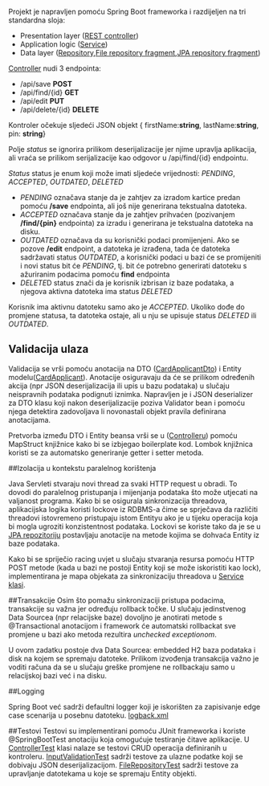 Projekt je napravljen pomoću Spring Boot frameworka i razdijeljen na tri standardna sloja:

- Presentation layer ([REST controller](src/main/java/rba/zadatak/Controller.java))
- Application logic ([Service](src/main/java/rba/zadatak/service/CardApplicantServiceImpl.java))
- Data layer ([Repository](src/main/java/rba/zadatak/repository/CardRepositoryImpl.java),[File repository fragment](src/main/java/rba/zadatak/repository/FileRepositoryFragmentImpl.java),[JPA repository fragment](src/main/java/rba/zadatak/repository/JPARepositoryFragment.java))

[Controller](src/main/java/rba/zadatak/Controller.java) nudi 3 endpointa:
- /api/save **POST**
- /api/find/{id} **GET**
- /api/edit **PUT**
- /api/delete/{id} **DELETE**

Kontroler očekuje sljedeći JSON objekt { firstName:**string**, lastName:**string**, pin: **string**}

Polje *status* se ignorira prilikom deserijalizacije jer njime upravlja aplikacija, ali vraća se prilikom serijalizacije kao odgovor u  /api/find/{id} endpointu.

*Status* status je enum koji  može imati sljedeće vrijednosti: *PENDING*, *ACCEPTED*, *OUTDATED*, *DELETED*

- *PENDING* označava stanje da je zahtjev za izradom kartice predan pomoću **/save** endpointa, ali još nije generirana tekstualna datoteka.
- *ACCEPTED* označava stanje da je zahtjev prihvaćen (pozivanjem **/find/{pin}** endpointa) za izradu i generirana je tekstualna datoteka na disku.
- *OUTDATED* označava da su korisnički podaci promijenjeni. Ako se pozove **/edit** endpoint, a datoteka je izrađena, tada će datoteka sadržavati status *OUTDATED*, a korisnički podaci u bazi će se promijeniti i novi status bit će *PENDING*, tj. bit će potrebno generirati datoteku s ažuriranim podacima pomoću **find** endpointa
- *DELETE*D status znači da je korisnik izbrisan iz baze podataka, a njegova aktivna datoteka ima status *DELETED*

Korisnik ima aktivnu datoteku samo ako je *ACCEPTED*. Ukoliko dođe do promjene statusa, ta datoteka ostaje, ali u nju se upisuje status *DELETED* ili *OUTDATED*.



## Validacija ulaza
Validacija se vrši pomoću anotacija na DTO ([CardApplicantDto](src/main/java/rba/zadatak/dto/CardApplicantDto.java)) i Entity modelu([CardApplicant](src/main/java/rba/zadatak/entity/CardApplicant.java)). Anotacije osiguravaju da će se prilikom određenih akcija (npr JSON deserijalizacija ili upis u bazu podataka) u slučaju neispravnih podataka podignuti iznimka. Napravljen je i JSON deserializer za DTO klasu koji nakon deserijalizacije poziva Validator bean i pomoću njega detektira zadovoljava li novonastali objekt pravila definirana anotacijama.

Pretvorba između DTO i Entity beansa vrši se u ([Controlleru](src/main/java/rba/zadatak/Controller.java)) pomoću MapStruct knjižnice kako bi se izbjegao boilerplate kod. Lombok knjižnica koristi se za automatsko generiranje getter i setter metoda. 


##Izolacija u kontekstu paralelnog korištenja

Java Servleti stvaraju novi thread za svaki HTTP request u obradi. To dovodi do paralelnog pristupanja i mijenjanja podataka što može utjecati na valjanost programa.
Kako bi se osigurala sinkronizacija threadova, aplikacijska logika koristi lockove iz RDBMS-a čime se sprječava da različiti threadovi istovremeno pristupaju istom Entityu ako je u tijeku operacija koja bi mogla ugroziti konzistentnost podataka. Lockovi se koriste tako da je se u [JPA repozitoriju](src/main/java/rba/zadatak/repository/JPARepositoryFragment.java) postavljaju anotacije na metode kojima se dohvaća Entity iz baze podataka.

Kako bi se spriječio racing uvjet u slučaju stvaranja resursa pomoću HTTP POST metode (kada u bazi ne postoji Entity koji se može iskoristiti kao lock), implementirana je mapa objekata za sinkronizaciju threadova u [Service klasi](src/main/java/rba/zadatak/service/CardApplicantServiceImpl.java).

##Transakcije
Osim što pomažu sinkronizaciji pristupa podacima, transakcije su važna jer određuju rollback točke. U slučaju jedinstvenog Data Sourcea (npr relacijske baze) dovoljno je anotirati metode s @Transactional anotacijom i framework će automatski rollbackat sve promjene u bazi ako metoda rezultira *unchecked exceptionom*.

U ovom zadatku postoje dva Data Sourcea: embedded H2 baza podataka i disk na kojem se spremaju datoteke. Prilikom izvođenja transakcija važno je voditi računa da se u slučaju greške promjene ne rollbackaju samo u relacijskoj bazi već i na disku.


##Logging

Spring Boot već sadrži defaultni logger koji je iskorišten za zapisivanje edge case scenarija u posebnu datoteku. [logback.xml](/src/main/resources/logback.xml)


##Testovi
Testovi su implementirani pomoću JUnit frameworka i koriste @SpringBootTest anotaciju koja omogućuje testiranje čitave aplikacije. U [ControllerTest](src/test/java/rba/zadatak/ControllerTest.java) klasi nalaze se testovi CRUD operacija definiranih u kontroleru. [InputValidationTest](src/test/java/rba/zadatak/InputValidationTest.java) sadrži testove za ulazne podatke koji se dobivaju JSON deserijalizacijom. [FileRepositoryTest](src/test/java/rba/zadatak/FileRepositoryTest.java) sadrži testove za upravljanje datotekama u koje se spremaju Entity objekti.